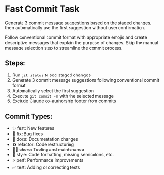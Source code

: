 # Fast Commit Task

Generate 3 commit message suggestions based on the staged changes, then automatically use the first suggestion without user confirmation.

Follow conventional commit format with appropriate emojis and create descriptive messages that explain the purpose of changes. Skip the manual message selection step to streamline the commit process.

## Steps:
1. Run `git status` to see staged changes
2. Generate 3 commit message suggestions following conventional commit format
3. Automatically select the first suggestion
4. Execute `git commit -m` with the selected message
5. Exclude Claude co-authorship footer from commits

## Commit Types:
- ✨ feat: New features
- 🐛 fix: Bug fixes
- 📝 docs: Documentation changes
- ♻️ refactor: Code restructuring
- 🧑‍💻 chore: Tooling and maintenance
- 🎨 style: Code formatting, missing semicolons, etc.
- ⚡️ perf: Performance improvements
- ✅ test: Adding or correcting tests
